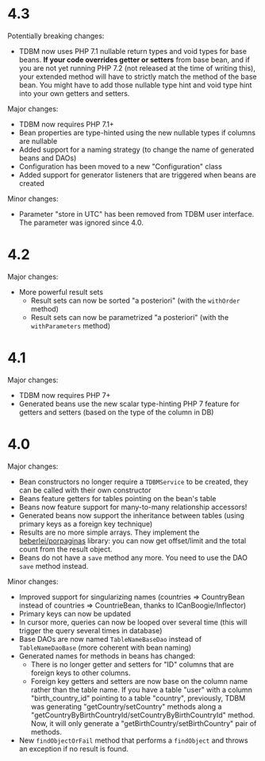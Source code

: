 4.3
===

Potentially breaking changes:

- TDBM now uses PHP 7.1 nullable return types and void types for base beans. **If your code overrides getter or setters** from base bean, and if you are not yet running PHP 7.2 (not released at the time of writing this), your extended method will have to strictly match the method of the base bean. You might have to add those nullable type hint and void type hint into your own getters and setters.

Major changes:

- TDBM now requires PHP 7.1+
- Bean properties are type-hinted using the new nullable types if columns are nullable
- Added support for a naming strategy (to change the name of generated beans and DAOs)
- Configuration has been moved to a new "Configuration" class
- Added support for generator listeners that are triggered when beans are created

Minor changes:

- Parameter "store in UTC" has been removed from TDBM user interface. The parameter was ignored since 4.0.


4.2
===

Major changes:

- More powerful result sets
    - Result sets can now be sorted "a posteriori" (with the `withOrder` method)
    - Result sets can now be parametrized "a posteriori" (with the `withParameters` method)

4.1
===

Major changes:

- TDBM now requires PHP 7+
- Generated beans use the new scalar type-hinting PHP 7 feature for getters and setters (based on the type of the column in DB)

4.0
===

Major changes:

- Bean constructors no longer require a `TDBMService` to be created, they can be called with their own constructor
- Beans feature getters for tables pointing on the bean's table
- Beans now feature support for many-to-many relationship accessors!
- Generated beans now support the inheritance between tables (using primary keys as a foreign key technique)
- Results are no more simple arrays. They implement the [beberlei/porpaginas](https://github.com/beberlei/porpaginas) library: you can now get offset/limit and
  the total count from the result object.
- Beans do not have a `save` method any more. You need to use the DAO `save` method instead.
 
Minor changes:

- Improved support for singularizing names (countries => CountryBean instead of countries => CountrieBean, thanks to ICanBoogie/Inflector)
- Primary keys can now be updated
- In cursor more, queries can now be looped over several time (this will trigger the query several times in database)
- Base DAOs are now named `TableNameBaseDao` instead of `TableNameDaoBase` (more coherent with bean naming)
- Generated names for methods in beans has changed:
    - There is no longer getter and setters for "ID" columns that are foreign keys to other columns.
    - Foreign key getters and setters are now base on the column name rather than the table name.
      If you have a table "user" with a column "birth_country_id" pointing to a table "country", previously, TDBM was
      generating "getCountry/setCountry" methods along a "getCountryByBirthCountryId/setCountryByBirthCountryId" method.
      Now, it will only generate a "getBirthCountry/setBirthCountry" pair of methods.
- New `findObjectOrFail` method that performs a `findObject` and throws an exception if no result is found.